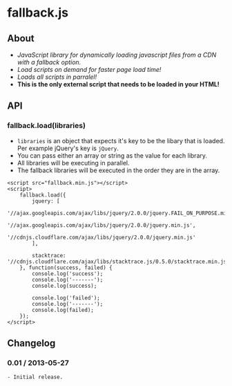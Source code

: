 fallback.js
===========


## About
* _JavaScript library for dynamically loading javascript files from a CDN with a fallback option._
* _Load scripts on demand for faster page load time!_
* _Loads all scripts in parralel!_
* __This is the only external script that needs to be loaded in your HTML!__


## API
### fallback.load(libraries)
- `libraries` is an object that expects it's key to be the libary that is loaded. Per example jQuery's key is `jQuery`.
- You can pass either an array or string as the value for each library.
- All libraries will be executing in parallel.
- The fallback libraries will be executed in the order they are in the array.


```
<script src="fallback.min.js"></script>
<script>
	fallback.load({
		jquery: [
			'//ajax.googleapis.com/ajax/libs/jquery/2.0.0/jquery.FAIL_ON_PURPOSE.min.js',
			'//ajax.googleapis.com/ajax/libs/jquery/2.0.0/jquery.min.js',
			'//cdnjs.cloudflare.com/ajax/libs/jquery/2.0.0/jquery.min.js'
		],

		stacktrace: '//cdnjs.cloudflare.com/ajax/libs/stacktrace.js/0.5.0/stacktrace.min.js'
	}, function(success, failed) {
		console.log('success');
		console.log('-------');
		console.log(success);

		console.log('failed');
		console.log('-------');
		console.log(failed);
	});
</script>
```


## Changelog
### 0.01 / 2013-05-27
	- Initial release.